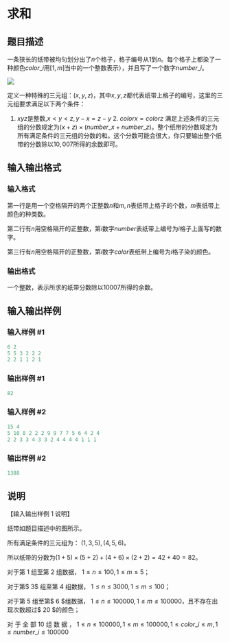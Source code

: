 # 求和

## 题目描述

一条狭长的纸带被均匀划分出了$n$个格子，格子编号从$1$到$n$。每个格子上都染了一种颜色$color\_i$用$[1,m]$当中的一个整数表示），并且写了一个数字$number\_i$。

![](https://cdn.luogu.com.cn/upload/pic/1829.png)

定义一种特殊的三元组：$(x,y,z)$，其中$x,y,z$都代表纸带上格子的编号，这里的三元组要求满足以下两个条件：

1. $xyz$是整数,$x<y<z,y-x=z-y$ 2. $colorx=colorz$ 满足上述条件的三元组的分数规定为$(x+z) \times (number\_x+number\_z)$。整个纸带的分数规定为所有满足条件的三元组的分数的和。这个分数可能会很大，你只要输出整个纸带的分数除以$10,007$所得的余数即可。 

## 输入输出格式

### 输入格式

第一行是用一个空格隔开的两个正整数$n$和$m,n$表纸带上格子的个数，$m$表纸带上颜色的种类数。

第二行有$n$用空格隔开的正整数，第$i$数字$number$表纸带上编号为$i$格子上面写的数字。

第三行有$n$用空格隔开的正整数，第$i$数字$color$表纸带上编号为$i$格子染的颜色。

### 输出格式

一个整数，表示所求的纸带分数除以$10007$所得的余数。

## 输入输出样例

### 输入样例 #1

```cpp
6 2
5 5 3 2 2 2
2 2 1 1 2 1
```


### 输出样例 #1

```cpp
82

```
### 输入样例 #2

```cpp
15 4
5 10 8 2 2 2 9 9 7 7 5 6 4 2 4
2 2 3 3 4 3 3 2 4 4 4 4 1 1 1
```


### 输出样例 #2

```cpp
1388
```


## 说明

【输入输出样例 1 说明】

纸带如题目描述中的图所示。

所有满足条件的三元组为： $(1, 3, 5), (4, 5, 6)$。

所以纸带的分数为$(1 + 5) \times (5 + 2) + (4 + 6) \times (2 + 2) = 42 + 40 = 82$。

对于第 $1$ 组至第 $2$ 组数据， $1 ≤ n ≤ 100, 1 ≤ m ≤ 5$；

对于第$ 3$ 组至第 $4$ 组数据， $1 ≤ n ≤ 3000, 1 ≤ m ≤ 100$；

对于第 $5$ 组至第$ 6 $组数据， $1 ≤ n ≤ 100000, 1 ≤ m ≤ 100000$，且不存在出现次数超过$ 20 $的颜色；

对 于 全 部 $10$ 组 数 据 ， $1 ≤ n ≤ 100000, 1 ≤ m ≤ 100000, 1 ≤ color\_i ≤ m,1≤number\_i≤100000$

